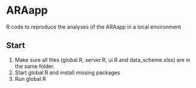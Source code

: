 # ARAapp

R code to reproduce the analyses of the ARAapp in a local environment

## Start

1. Make sure all files (global.R, server.R, ui.R and data_scheme.xlsx) are in the same folder.
2. Start global.R and install missing packages
3. Run global.R
